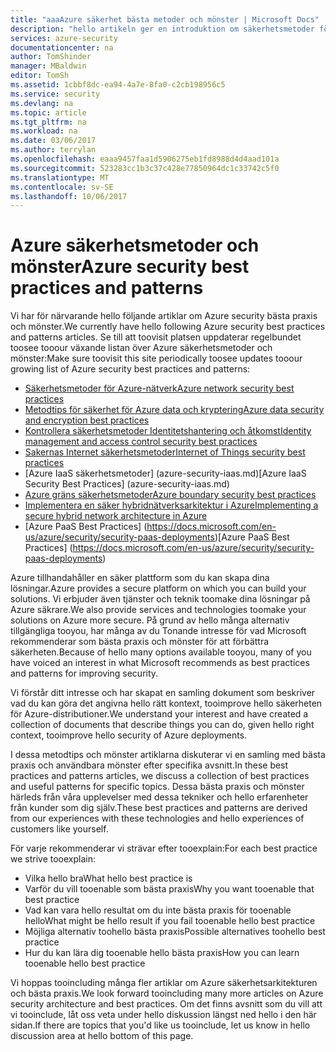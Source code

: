 ```yaml
---
title: "aaaAzure säkerhet bästa metoder och mönster | Microsoft Docs"
description: "hello artikeln ger en introduktion om säkerhetsmetoder för Azure och mönster och en granskad lista över rekommenderade säkerhetsmetoder för olika Azure-resurser."
services: azure-security
documentationcenter: na
author: TomShinder
manager: MBaldwin
editor: TomSh
ms.assetid: 1cbbf8dc-ea94-4a7e-8fa0-c2cb198956c5
ms.service: security
ms.devlang: na
ms.topic: article
ms.tgt_pltfrm: na
ms.workload: na
ms.date: 03/06/2017
ms.author: terrylan
ms.openlocfilehash: eaaa9457faa1d5906275eb1fd8988d4d4aad101a
ms.sourcegitcommit: 523283cc1b3c37c428e77850964dc1c33742c5f0
ms.translationtype: MT
ms.contentlocale: sv-SE
ms.lasthandoff: 10/06/2017
---
```

# <a name="azure-security-best-practices-and-patterns"></a><span data-ttu-id="e562e-103">Azure säkerhetsmetoder och mönster</span><span class="sxs-lookup"><span data-stu-id="e562e-103">Azure security best practices and patterns</span></span>
<span data-ttu-id="e562e-104">Vi har för närvarande hello följande artiklar om Azure security bästa praxis och mönster.</span><span class="sxs-lookup"><span data-stu-id="e562e-104">We currently have hello following Azure security best practices and patterns articles.</span></span> <span data-ttu-id="e562e-105">Se till att toovisit platsen uppdaterar regelbundet toosee tooour växande listan över Azure säkerhetsmetoder och mönster:</span><span class="sxs-lookup"><span data-stu-id="e562e-105">Make sure toovisit this site periodically toosee updates tooour growing list of Azure security best practices and patterns:</span></span>  

* [<span data-ttu-id="e562e-106">Säkerhetsmetoder för Azure-nätverk</span><span class="sxs-lookup"><span data-stu-id="e562e-106">Azure network security best practices</span></span>](azure-security-network-security-best-practices.md)
* [<span data-ttu-id="e562e-107">Metodtips för säkerhet för Azure data och kryptering</span><span class="sxs-lookup"><span data-stu-id="e562e-107">Azure data security and encryption best practices</span></span>](azure-security-data-encryption-best-practices.md)
* [<span data-ttu-id="e562e-108">Kontrollera säkerhetsmetoder Identitetshantering och åtkomst</span><span class="sxs-lookup"><span data-stu-id="e562e-108">Identity management and access control security best practices</span></span>](azure-security-identity-management-best-practices.md)
* [<span data-ttu-id="e562e-109">Sakernas Internet säkerhetsmetoder</span><span class="sxs-lookup"><span data-stu-id="e562e-109">Internet of Things security best practices</span></span>](azure-security-iot-best-practices.md)
* <span data-ttu-id="e562e-110">[Azure IaaS säkerhetsmetoder] (azure-security-iaas.md)</span><span class="sxs-lookup"><span data-stu-id="e562e-110">[Azure IaaS Security Best Practices] (azure-security-iaas.md)</span></span>
* [<span data-ttu-id="e562e-111">Azure gräns säkerhetsmetoder</span><span class="sxs-lookup"><span data-stu-id="e562e-111">Azure boundary security best practices</span></span>](../best-practices-network-security.md)
* [<span data-ttu-id="e562e-112">Implementera en säker hybridnätverksarkitektur i Azure</span><span class="sxs-lookup"><span data-stu-id="e562e-112">Implementing a secure hybrid network architecture in Azure</span></span>](../guidance/guidance-iaas-ra-secure-vnet-hybrid.md)
* <span data-ttu-id="e562e-113">[Azure PaaS Best Practices] (https://docs.microsoft.com/en-us/azure/security/security-paas-deployments)</span><span class="sxs-lookup"><span data-stu-id="e562e-113">[Azure PaaS Best Practices] (https://docs.microsoft.com/en-us/azure/security/security-paas-deployments)</span></span>

<span data-ttu-id="e562e-114">Azure tillhandahåller en säker plattform som du kan skapa dina lösningar.</span><span class="sxs-lookup"><span data-stu-id="e562e-114">Azure provides a secure platform on which you can build your solutions.</span></span> <span data-ttu-id="e562e-115">Vi erbjuder även tjänster och teknik toomake dina lösningar på Azure säkrare.</span><span class="sxs-lookup"><span data-stu-id="e562e-115">We also provide services and technologies toomake your solutions on Azure more secure.</span></span> <span data-ttu-id="e562e-116">På grund av hello många alternativ tillgängliga tooyou, har många av du Tonande intresse för vad Microsoft rekommenderar som bästa praxis och mönster för att förbättra säkerheten.</span><span class="sxs-lookup"><span data-stu-id="e562e-116">Because of hello many options available tooyou, many of you have voiced an interest in what Microsoft recommends as best practices and patterns for improving security.</span></span>

<span data-ttu-id="e562e-117">Vi förstår ditt intresse och har skapat en samling dokument som beskriver vad du kan göra det angivna hello rätt kontext, tooimprove hello säkerheten för Azure-distributioner.</span><span class="sxs-lookup"><span data-stu-id="e562e-117">We understand your interest and have created a collection of documents that describe things you can do, given hello right context, tooimprove hello security of Azure deployments.</span></span>

<span data-ttu-id="e562e-118">I dessa metodtips och mönster artiklarna diskuterar vi en samling med bästa praxis och användbara mönster efter specifika avsnitt.</span><span class="sxs-lookup"><span data-stu-id="e562e-118">In these best practices and patterns articles, we discuss a collection of best practices and useful patterns for specific topics.</span></span> <span data-ttu-id="e562e-119">Dessa bästa praxis och mönster härleds från våra upplevelser med dessa tekniker och hello erfarenheter från kunder som dig själv.</span><span class="sxs-lookup"><span data-stu-id="e562e-119">These best practices and patterns are derived from our experiences with these technologies and hello experiences of customers like yourself.</span></span>

<span data-ttu-id="e562e-120">För varje rekommenderar vi strävar efter tooexplain:</span><span class="sxs-lookup"><span data-stu-id="e562e-120">For each best practice we strive tooexplain:</span></span>

* <span data-ttu-id="e562e-121">Vilka hello bra</span><span class="sxs-lookup"><span data-stu-id="e562e-121">What hello best practice is</span></span>
* <span data-ttu-id="e562e-122">Varför du vill tooenable som bästa praxis</span><span class="sxs-lookup"><span data-stu-id="e562e-122">Why you want tooenable that best practice</span></span>
* <span data-ttu-id="e562e-123">Vad kan vara hello resultat om du inte bästa praxis för tooenable hello</span><span class="sxs-lookup"><span data-stu-id="e562e-123">What might be hello result if you fail tooenable hello best practice</span></span>
* <span data-ttu-id="e562e-124">Möjliga alternativ toohello bästa praxis</span><span class="sxs-lookup"><span data-stu-id="e562e-124">Possible alternatives toohello best practice</span></span>
* <span data-ttu-id="e562e-125">Hur du kan lära dig tooenable hello bästa praxis</span><span class="sxs-lookup"><span data-stu-id="e562e-125">How you can learn tooenable hello best practice</span></span>

<span data-ttu-id="e562e-126">Vi hoppas tooincluding många fler artiklar om Azure säkerhetsarkitekturen och bästa praxis.</span><span class="sxs-lookup"><span data-stu-id="e562e-126">We look forward tooincluding many more articles on Azure security architecture and best practices.</span></span> <span data-ttu-id="e562e-127">Om det finns avsnitt som du vill att vi tooinclude, låt oss veta under hello diskussion längst ned hello i den här sidan.</span><span class="sxs-lookup"><span data-stu-id="e562e-127">If there are topics that you'd like us tooinclude, let us know in hello discussion area at hello bottom of this page.</span></span>
